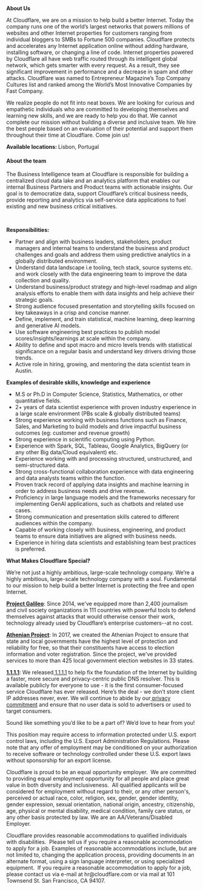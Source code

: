 <div class="content-intro">
	<div><strong>About Us</strong></div>
	<div>
		<p>At Cloudflare, we are on a mission to help build a better Internet. Today the company runs one of the world’s largest networks that powers millions of websites and other Internet properties for customers ranging from individual bloggers to SMBs to Fortune 500 companies. Cloudflare protects and accelerates any Internet application online without adding hardware, installing software, or changing a line of code. Internet properties powered by Cloudflare all have web traffic routed through its intelligent global network, which gets smarter with every request. As a result, they see significant improvement in performance and a decrease in spam and other attacks. Cloudflare was named to Entrepreneur Magazine’s Top Company Cultures list and ranked among the World’s Most Innovative Companies by Fast Company.&nbsp;</p>
		<p><span style="font-weight: 400;">We realize people do not fit into neat boxes. We are looking for curious and empathetic individuals who are committed to developing themselves and learning new skills, and we are ready to help you do that. We cannot complete our mission without building a diverse and inclusive team. We hire the best people based on an evaluation of their potential and support them throughout their time at Cloudflare. Come join us!&nbsp;</span></p>
	</div>
</div>
<p><strong>Available locations: </strong>Lisbon, Portugal</p>
<h4><strong>About the team</strong></h4>
<p>The Business Intelligence team at Cloudflare is responsible for building a centralized cloud data lake and an analytics platform that enables our internal Business Partners and Product teams with actionable insights. Our goal is to democratize data, support Cloudflare’s critical business needs, provide reporting and analytics via self-service data applications to fuel existing and new business critical initiatives.</p>
<p>&nbsp;</p>
<p><strong>Responsibilities:</strong></p>
<ul>
	<li>Partner and align with business leaders, stakeholders, product managers and internal teams to understand the business and product challenges and goals and address them using predictive analytics in a globally distributed environment.</li>
	<li>Understand data landscape i.e tooling, tech stack, source systems etc. and work closely with the data engineering team to improve the data collection and quality.</li>
	<li>Understand business/product strategy and high-level roadmap and align analysis efforts to enable them with data insights and help achieve their strategic goals.</li>
	<li>Strong audience focused presentation and storytelling skills focused on key takeaways in a crisp and concise manner.</li>
	<li>Define, implement, and train statistical, machine learning, deep learning and generative AI models.</li>
	<li>Use software engineering best practices to publish model scores/insights/learnings at scale within the company.</li>
	<li>Ability to define and spot macro and micro levels trends with statistical significance on a regular basis and understand key drivers driving those trends.</li>
	<li>Active role in hiring, growing, and mentoring the data scientist team in Austin.</li>
</ul>
<p><strong>Examples of desirable skills, knowledge and experience</strong></p>
<ul>
	<li>M.S or Ph.D in Computer Science, Statistics, Mathematics, or other quantitative fields.</li>
	<li>2+ years of data scientist experience with proven industry experience in a large scale environment (PBs scale &amp; globally distributed teams)&nbsp;</li>
	<li>Strong experience working with business functions such as Finance, Sales, and Marketing to build models and drive impactful business outcomes (eg: customer and revenue growth)</li>
	<li>Strong experience in scientific computing using Python.</li>
	<li>Experience with Spark, SQL, Tableau, Google Analytics, BigQuery (or any other Big data/Cloud equivalent) etc.</li>
	<li>Experience working with and processing structured, unstructured, and semi-structured data.&nbsp;&nbsp;</li>
	<li>Strong cross-functional collaboration experience with data engineering and data analysts teams within the function.</li>
	<li>Proven track record of applying data insights and machine learning in order to address business needs and drive revenue.</li>
	<li>Proficiency in large language models and the frameworks necessary for implementing GenAI applications, such as chatbots and related use cases.</li>
	<li>Strong communication and presentation skills catered to different audiences within the company.</li>
	<li>Capable of working closely with business, engineering, and product teams to ensure data initiatives are aligned with business needs.</li>
	<li>Experience in hiring data scientists and establishing team best practices is preferred.</li>
</ul>
<div class="content-conclusion">
	<p><strong>What Makes Cloudflare Special?</strong></p>
	<p><span style="font-weight: 400;">We’re not just a highly ambitious, large-scale technology company. We’re a highly ambitious, large-scale technology company with a soul. Fundamental to our mission to help build a better Internet is protecting the free and open Internet.</span></p>
	<p><a href="https://blog.cloudflare.com/protecting-free-expression-online/"><strong>Project Galileo</strong></a><span style="font-weight: 400;">: Since 2014, we've equipped more than 2,400 journalism and civil society organizations in 111 countries with powerful tools to defend themselves against attacks that would otherwise censor their work, technology already used by Cloudflare’s enterprise customers--at no cost.</span></p>
	<p><strong><a href="https://www.cloudflare.com/athenian/">Athenian Project</a></strong><span style="font-weight: 400;">: In 2017, we created the Athenian Project to ensure that state and local governments have the highest level of protection and reliability for free, so that their constituents have access to election information and voter registration. Since the project, we've provided services to more than 425 local government election websites in 33 states.</span></p>
	<p><a href="https://1.1.1.1/"><strong>1.1.1.1</strong></a><span style="font-weight: 400;">: We released</span><a href="https://1.1.1.1/"> <span style="font-weight: 400;">1.1.1.1</span></a><span style="font-weight: 400;"> to help fix the foundation of the Internet by building a faster, more secure and privacy-centric public DNS resolver. This is available publicly for everyone to use - it is the first consumer-focused service Cloudflare has ever released. Here’s the deal - we don’t store client IP addresses never, ever. We will continue to abide by our</span><a href="https://developers.cloudflare.com/1.1.1.1/privacy/public-dns-resolver"> privacy commitment</a><span style="font-weight: 400;"> and ensure that no user data is sold to advertisers or used to target consumers.</span></p>
	<p><span style="font-weight: 400;">Sound like something you’d like to be a part of? We’d love to hear from you!</span></p>
	<p><span style="font-weight: 400;">This position may require access to information protected under U.S. export control laws, including the U.S. Export Administration Regulations. Please note that any offer of employment may be conditioned on your authorization to receive software or technology controlled under these U.S. export laws without sponsorship for an export license.</span></p>
	<p><span style="font-weight: 400;">Cloudflare is proud to be an equal opportunity employer. &nbsp;We are committed to providing equal employment opportunity for all people and place great value in both diversity and inclusiveness. &nbsp;All qualified applicants will be considered for employment without regard to their, or any other person's, perceived or actual</span> <span style="font-weight: 400;">race, color, religion, sex, gender, gender identity, gender expression, sexual orientation, national origin, ancestry, citizenship, age, physical or mental disability, medical condition, family care status, or any other basis protected by law. </span><span style="font-weight: 400;">We are an AA/Veterans/Disabled Employer.</span></p>
	<p><span style="font-weight: 400;">Cloudflare provides reasonable accommodations to qualified individuals with disabilities. &nbsp;Please tell us if you require a reasonable accommodation to apply for a job. Examples of reasonable accommodations include, but are not limited to, changing the application process, providing documents in an alternate format, using a sign language interpreter, or using specialized equipment. &nbsp;If you require a reasonable accommodation to apply for a job, please contact us via e-mail at </span><span style="font-weight: 400;">hr@cloudflare.com</span><span style="font-weight: 400;"> or via mail at 101 Townsend St. San Francisco, CA 94107.</span></p>
</div>